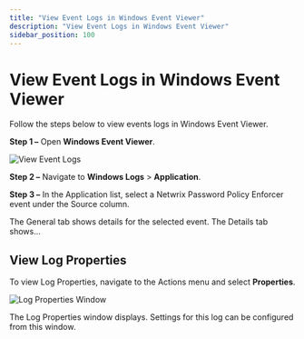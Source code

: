 ```yaml
---
title: "View Event Logs in Windows Event Viewer"
description: "View Event Logs in Windows Event Viewer"
sidebar_position: 100
---
```


# View Event Logs in Windows Event Viewer

Follow the steps below to view events logs in Windows Event Viewer.

**Step 1 –** Open **Windows Event Viewer**.

![View Event Logs](/images/passwordpolicyenforcer/11.1/administration/vieweventlogs.webp)

**Step 2 –** Navigate to **Windows Logs** > **Application**.

**Step 3 –** In the Application list, select a Netwrix Password Policy Enforcer event under the
Source column.

The General tab shows details for the selected event. The Details tab shows...

## View Log Properties

To view Log Properties, navigate to the Actions menu and select **Properties**.

![Log Properties Window](/images/passwordpolicyenforcer/11.1/administration/vieweventlogslogproperties.webp)

The Log Properties window displays. Settings for this log can be configured from this window.
